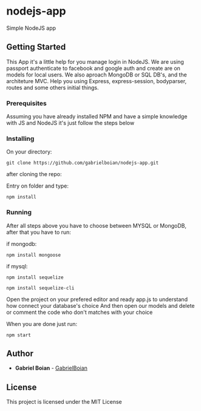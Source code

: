 # nodejs-app
Simple NodeJS app

## Getting Started
This App it's a little help for you manage login in NodeJS. We are using passport authenticate to facebook and google auth and create are on
models for local users. We also aproach MongoDB or SQL DB's, and the architeture MVC.
Help you using Express, express-session, bodyparser, routes and some others initial things.

### Prerequisites
Assuming you have already installed NPM and have a simple knowledge with JS and NodeJS it's just follow the steps below

### Installing
On your directory:
```
git clone https://github.com/gabrielboian/nodejs-app.git
```

after cloning the repo:

Entry on folder and type:
```
npm install
```

### Running
After all steps above you have to choose between MYSQL or MongoDB, after that you have to run:

if mongodb:
```
npm install mongoose
```

if mysql:
```
npm install sequelize
```
```
npm install sequelize-cli
```

Open the project on your prefered editor and ready app.js to understand how connect your database's choice
And then open our models and delete or comment the code who don't matches with your choice

When you are done just run:
```
npm start
```


## Author

* **Gabriel Boian** - [GabrielBoian](https://github.com/gabrielboian)

## License

This project is licensed under the MIT License